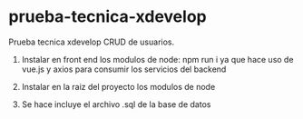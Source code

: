 # prueba-tecnica-xdevelop
 Prueba tecnica xdevelop CRUD de usuarios.

1. Instalar en front end los modulos de node: npm run i ya que hace uso de vue.js y axios para consumir los servicios del backend

2. Instalar en la raiz del proyecto los modulos de node

3. Se hace incluye el archivo .sql de la base de datos